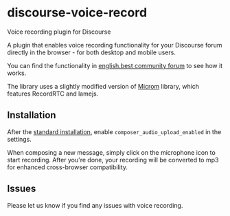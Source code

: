# discourse-voice-record
Voice recording plugin for Discourse

A plugin that enables voice recording functionality for your Discourse forum directly in the browser - for both desktop and mobile users.

You can find the functionality in [english.best community forum](https://forum.english.best) to see how it works.

The library uses a slightly modified version of [Microm](https://github.com/zzarcon/microm) library, which features RecordRTC and lamejs.

Installation
---

After the [standard installation](https://meta.discourse.org/t/install-a-plugin/19157), enable `composer_audio_upload_enabled` in the settings.

When composing a new message, simply click on the microphone icon to start recording. After you're done, your recording will be converted to mp3 for enhanced cross-browser compatibility.


Issues
---

Please let us know if you find any issues with voice recording.

